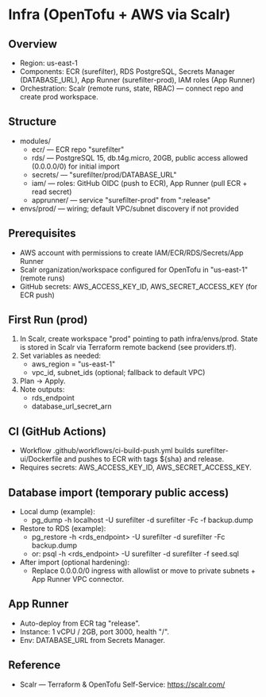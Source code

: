 # Infra (OpenTofu + AWS via Scalr)

## Overview
- Region: us-east-1
- Components: ECR (surefilter), RDS PostgreSQL, Secrets Manager (DATABASE_URL), App Runner (surefilter-prod), IAM roles (App Runner)
- Orchestration: Scalr (remote runs, state, RBAC) — connect repo and create prod workspace.

## Structure
- modules/
  - ecr/ — ECR repo "surefilter"
  - rds/ — PostgreSQL 15, db.t4g.micro, 20GB, public access allowed (0.0.0.0/0) for initial import
  - secrets/ — "surefilter/prod/DATABASE_URL"
  - iam/ — roles: GitHub OIDC (push to ECR), App Runner (pull ECR + read secret)
  - apprunner/ — service "surefilter-prod" from ":release"
- envs/prod/ — wiring; default VPC/subnet discovery if not provided

## Prerequisites
- AWS account with permissions to create IAM/ECR/RDS/Secrets/App Runner
- Scalr organization/workspace configured for OpenTofu in "us-east-1" (remote runs)
- GitHub secrets: AWS_ACCESS_KEY_ID, AWS_SECRET_ACCESS_KEY (for ECR push)

## First Run (prod)
1) In Scalr, create workspace "prod" pointing to path infra/envs/prod. State is stored in Scalr via Terraform remote backend (see providers.tf).
2) Set variables as needed:
   - aws_region = "us-east-1"
   - vpc_id, subnet_ids (optional; fallback to default VPC)
3) Plan → Apply.
4) Note outputs:
   - rds_endpoint
   - database_url_secret_arn

## CI (GitHub Actions)
- Workflow .github/workflows/ci-build-push.yml builds surefilter-ui/Dockerfile and pushes to ECR with tags ${sha} and release.
- Requires secrets: AWS_ACCESS_KEY_ID, AWS_SECRET_ACCESS_KEY.

## Database import (temporary public access)
- Local dump (example):
  - pg_dump -h localhost -U surefilter -d surefilter -Fc -f backup.dump
- Restore to RDS (example):
  - pg_restore -h <rds_endpoint> -U surefilter -d surefilter -Fc backup.dump
  - or: psql -h <rds_endpoint> -U surefilter -d surefilter -f seed.sql
- After import (optional hardening):
  - Replace 0.0.0.0/0 ingress with allowlist or move to private subnets + App Runner VPC connector.

## App Runner
- Auto-deploy from ECR tag "release".
- Instance: 1 vCPU / 2GB, port 3000, health "/".
- Env: DATABASE_URL from Secrets Manager.

## Reference
- Scalr — Terraform & OpenTofu Self-Service: https://scalr.com/
